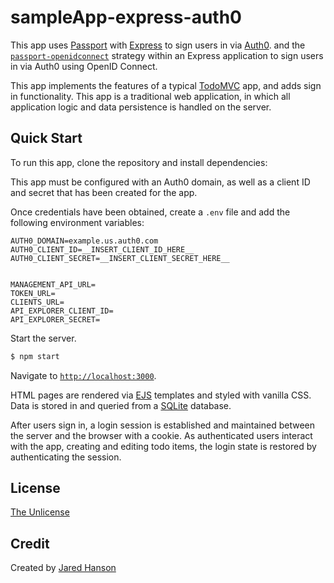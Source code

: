 # sampleApp-express-auth0

This app  uses [Passport](https://www.passportjs.org/) with
[Express](https://expressjs.com/) to sign users in via [Auth0](https://auth0.com/).
and the [`passport-openidconnect`](https://www.passportjs.org/packages/passport-openidconnect/)
strategy within an Express application to sign users in via Auth0 using OpenID
Connect.

This app implements the features of a typical [TodoMVC](https://todomvc.com/)
app, and adds sign in functionality.  This app is a traditional web application,
in which all application logic and data persistence is handled on the server.

## Quick Start

To run this app, clone the repository and install dependencies:


This app must be configured with an Auth0 domain, as well as a client ID and
secret that has been created for the app.

Once credentials have been obtained, create a `.env` file and add the following
environment variables:

```
AUTH0_DOMAIN=example.us.auth0.com
AUTH0_CLIENT_ID=__INSERT_CLIENT_ID_HERE__
AUTH0_CLIENT_SECRET=__INSERT_CLIENT_SECRET_HERE__


MANAGEMENT_API_URL=
TOKEN_URL=
CLIENTS_URL=
API_EXPLORER_CLIENT_ID=
API_EXPLORER_SECRET=
```

Start the server.

```bash
$ npm start
```

Navigate to [`http://localhost:3000`](http://localhost:3000).



HTML pages  are rendered via [EJS](https://ejs.co/) templates and styled with vanilla CSS.  Data is stored in
and queried from a [SQLite](https://www.sqlite.org/) database.

After users sign in, a login session is established and maintained between the
server and the browser with a cookie.  As authenticated users interact with the
app, creating and editing todo items, the login state is restored by
authenticating the session.

## License

[The Unlicense](https://opensource.org/licenses/unlicense)

## Credit

Created by [Jared Hanson](https://www.jaredhanson.me/)
